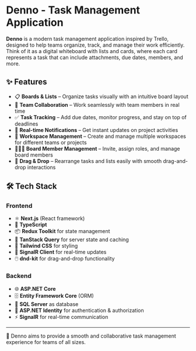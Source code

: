 # Denno - Task Management Application

**Denno** is a modern task management application inspired by Trello, designed to help teams organize, track, and manage their work efficiently.  
Think of it as a digital whiteboard with lists and cards, where each card represents a task that can include attachments, due dates, members, and more.

## ✨ Features

- 📋 **Boards & Lists** – Organize tasks visually with an intuitive board layout
- 👥 **Team Collaboration** – Work seamlessly with team members in real time
- ✅ **Task Tracking** – Add due dates, monitor progress, and stay on top of deadlines
- 🔔 **Real-time Notifications** – Get instant updates on project activities
- 🏢 **Workspace Management** – Create and manage multiple workspaces for different teams or projects
- 🧑‍🤝‍🧑 **Board Member Management** – Invite, assign roles, and manage board members
- 🎯 **Drag & Drop** – Rearrange tasks and lists easily with smooth drag-and-drop interactions

## 🛠 Tech Stack

### Frontend

- ⚛️ **Next.js** (React framework)
- 📘 **TypeScript**
- 📦 **Redux Toolkit** for state management
- 🔄 **TanStack Query** for server state and caching
- 🎨 **Tailwind CSS** for styling
- 📡 **SignalR Client** for real-time updates
- 🖱️ **dnd-kit** for drag-and-drop functionality

### Backend

- 🌐 **ASP.NET Core**
- 🗄️ **Entity Framework Core** (ORM)
- 💾 **SQL Server** as database
- 🔐 **ASP.NET Identity** for authentication & authorization
- ⚡ **SignalR** for real-time communication

---

🚀 Denno aims to provide a smooth and collaborative task management experience for teams of all sizes.

